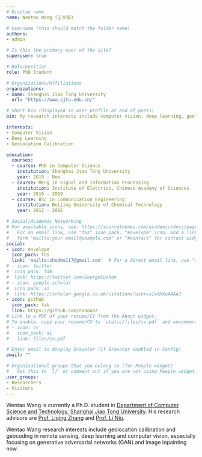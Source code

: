 ```yaml
---
# Display name
name: Wentao Wang (王文韬)

# Username (this should match the folder name)
authors:
- admin

# Is this the primary user of the site?
superuser: true

# Role/position
role: PhD Student

# Organizations/Affiliations
organizations:
- name: Shanghai Jiao Tong University
  url: "https://www.sjtu.edu.cn/"

# Short bio (displayed in user profile at end of posts)
bio: My research interests include computer vision, deep learning, geolocation calibration and geocoding in remote sensing.

interests:
- Computer Vision
- Deep Learning
- Geolocation Calibration

education:
  courses:
  - course: PhD in Computer Science
    institution: Shanghai Jiao Tong University
    year: 2019 - Now
  - course: MEng in Signal and Information Processing
    institution: Institute of Electrics, Chinese Academy of Sciences
    year: 2016 - 2019
  - course: BSc in Communication Engineering
    institution: Beijing University of Chemical Technology
    year: 2012 - 2016

# Social/Academic Networking
# For available icons, see: https://sourcethemes.com/academic/docs/page-builder/#icons
#   For an email link, use "fas" icon pack, "envelope" icon, and a link in the
#   form "mailto:your-email@example.com" or "#contact" for contact widget.
social:
- icon: envelope
  icon_pack: fas
  link: 'mailto:shodme117@gmail.com'  # For a direct email link, use "mailto:test@example.org".
# - icon: twitter
#  icon_pack: fab
#  link: https://twitter.com/GeorgeCushen
# - icon: google-scholar
#  icon_pack: ai
#  link: https://scholar.google.co.uk/citations?user=sIwtMXoAAAAJ
- icon: github
  icon_pack: fab
  link: https://github.com/roooooz
# Link to a PDF of your resume/CV from the About widget.
# To enable, copy your resume/CV to `static/files/cv.pdf` and uncomment the lines below.
# - icon: cv
#   icon_pack: ai
#   link: files/cv.pdf

# Enter email to display Gravatar (if Gravatar enabled in Config)
email: ""

# Organizational groups that you belong to (for People widget)
#   Set this to `[]` or comment out if you are not using People widget.
user_groups:
- Researchers
- Visitors
---
```


Wentao Wang is currently a Ph.D. student in [Department of Computer Science and Technology](http://www.cs.sjtu.edu.cn/), [Shanghai Jiao Tong University](http://en.sjtu.edu.cn/).  His research advisors are [Prof. Liqing Zhang](http://www.cs.sjtu.edu.cn/en/PeopleDetail.aspx?id=137) and [Prof. Li Niu](http://bcmi.sjtu.edu.cn/home/niuli/).

Wentao Wang research interests include geolocation calibration and geocoding in remote sensing, deep learning and computer vision, especially focusing on generative adversarial networks (GAN) and image inpainting now. 
